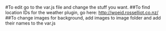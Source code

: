#To edit go to the var.js file and change the stuff you want.
##To find location IDs for the weather plugin, go here: http://woeid.rosselliot.co.nz/
##To change images for background, add images to image folder and add their names to the var.js
